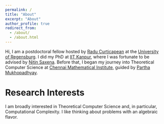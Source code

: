```yaml
---
permalink: /
title: "About"
excerpt: "About"
author_profile: true
redirect_from: 
  - /about/
  - /about.html
---
```


Hi, I am a postdoctoral fellow hosted by [Radu Curticapean](https://www.uni-regensburg.de/en/informatics-data-science/faculty/facilities/algorithms-and-complexity-theory/team/radu-curticapean) at the [University of Regensburg](https://www.uni-regensburg.de/). I did my PhD at [IIT Kanpur](https://www.iitk.ac.in/), where I was fortunate to be advised by [Nitin Saxena](https://www.cse.iitk.ac.in/users/nitin/). Before that, I began my journey into Theoretical Computer Science at [Chennai Mathematical Institute](https://www.cmi.ac.in/), guided by [Partha Mukhopadhyay](https://www.cmi.ac.in/~partham/).


Research Interests
======
I am broadly interested in Theoretical Computer Science and, in particular, Computational Complexity. I like thinking about problems with an algebraic flavor.
